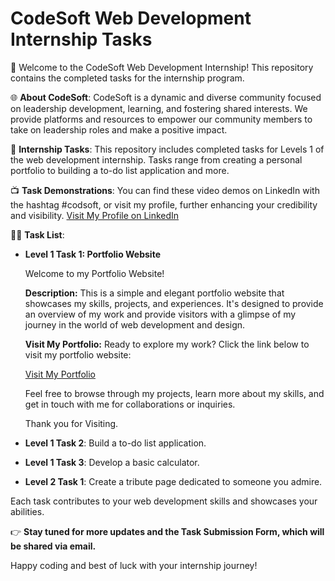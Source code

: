 
# CodeSoft Web Development Internship Tasks

🚀 Welcome to the CodeSoft Web Development Internship! This repository contains the completed tasks for the internship program. 

🌐 **About CodeSoft**:
CodeSoft is a dynamic and diverse community focused on leadership development, learning, and fostering shared interests. We provide platforms and resources to empower our community members to take on leadership roles and make a positive impact.

📝 **Internship Tasks**:
This repository includes completed tasks for Levels 1 of the web development internship. Tasks range from creating a personal portfolio to building a to-do list application and more.

📺 **Task Demonstrations**:
You can find these video demos on LinkedIn with the hashtag #codsoft, or visit my profile, further enhancing your credibility and visibility.
  [Visit My Profile on LinkedIn ](https://www.linkedin.com/in/anupr0y/)


👨‍💻 **Task List**:
- **Level 1 Task 1: Portfolio Website**
  
  Welcome to my Portfolio Website!
  
  **Description:**
  This is a simple and elegant portfolio website that showcases my skills, projects, and experiences. It's designed to provide an overview of my work and provide visitors with a glimpse of my journey in the world of web development and design.

  **Visit My Portfolio:**
  Ready to explore my work? Click the link below to visit my portfolio website:

  [Visit My Portfolio](https://anupr0y.github.io/CODSOFT/Task%201/Index.html)

  Feel free to browse through my projects, learn more about my skills, and get in touch with me for collaborations or inquiries.

  Thank you for Visiting.

- **Level 1 Task 2**: Build a to-do list application.
- **Level 1 Task 3**: Develop a basic calculator.
- **Level 2 Task 1**: Create a tribute page dedicated to someone you admire.

Each task contributes to your web development skills and showcases your abilities. 

👉 **Stay tuned for more updates and the Task Submission Form, which will be shared via email.**

Happy coding and best of luck with your internship journey!
